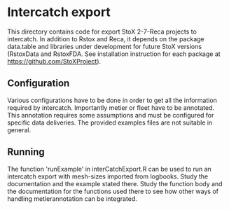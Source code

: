 # Intercatch export

This directory contains code for export StoX 2-7-Reca projects to intercatch. In addition to Rstox and Reca, it depends on the package data.table and libraries under development for future StoX versions (RstoxData and RstoxFDA. See installation instruction for each package at https://github.com/StoXProject).

## Configuration
Various configurations have to be done in order to get all the information required by intercatch. Importantly metier or fleet have to be annotated. This annotation requires some assumptions and must be configured for specific data deliveries. The provided examples files are not suitable in general.

## Running
The function 'runExample' in interCatchExport.R can be used to run an intercatch export with mesh-sizes imported from logbooks. Study the documentation and the example stated there. Study the function body and the documentation for the functions used there to see how other ways of handling metierannotation can be integrated. 